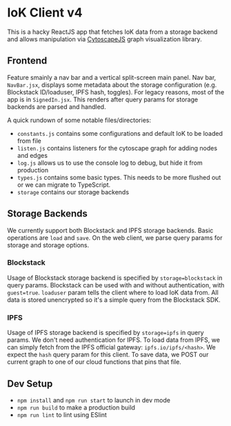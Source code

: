 # IoK Client v4

This is a hacky ReactJS app that fetches IoK data from a storage backend and allows manipulation via [CytoscapeJS](https://js.cytoscape.org/) graph visualization library.

## Frontend

Feature smainly a nav bar and a vertical split-screen main panel. Nav bar, `NavBar.jsx`, displays some metadata about the storage configuration (e.g. Blockstack ID/loaduser, IPFS hash, toggles). For legacy reasons, most of the app is in `SignedIn.jsx`. This renders after query params for storage backends are parsed and handled.

A quick rundown of some notable files/directories:

* `constants.js` contains some configurations and default IoK to be loaded from file
* `listen.js` contains listeners for the cytoscape graph for adding nodes and edges
* `log.js` allows us to use the console log to debug, but hide it from production
* `types.js` contains some basic types. This needs to be more flushed out or we can migrate to TypeScript.
* `storage` contains our storage backends

## Storage Backends

We currently support both Blockstack and IPFS storage backends. Basic operations are `load` and `save`. On the web client, we parse query params for storage and storage options.

### Blockstack

Usage of Blockstack storage backend is specified by `storage=blockstack` in query params. Blockstack can be used with and without authentication, with `guest=true`. `loaduser` param tells the client where to load IoK data from. All data is stored unencrypted so it's a simple query from the Blockstack SDK.

### IPFS

Usage of IPFS storage backend is specified by `storage=ipfs` in query params. We don't need authentication for IPFS. To load data from IPFS, we can simply fetch from the IPFS official gateway: `ipfs.io/ipfs/<hash>`. We expect the `hash` query param for this client. To save data, we POST our current graph to one of our cloud functions that pins that file.

## Dev Setup

* `npm install` and `npm run start` to launch in dev mode
* `npm run build` to make a production build
* `npm run lint` to lint using ESlint
